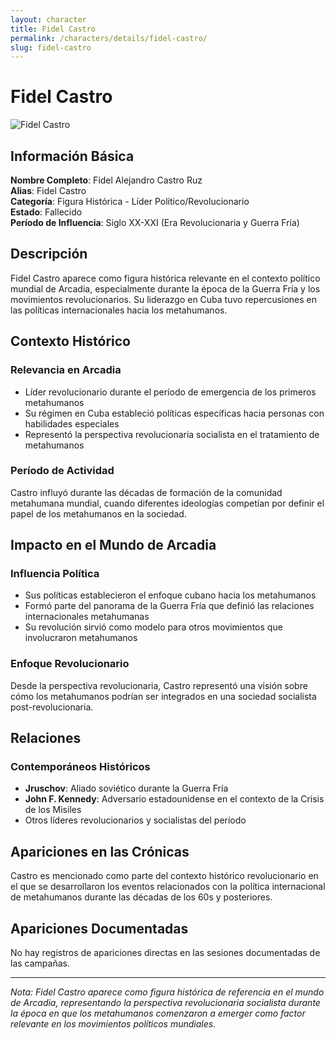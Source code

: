 ```yaml
---
layout: character
title: Fidel Castro
permalink: /characters/details/fidel-castro/
slug: fidel-castro
---
```


# Fidel Castro

<div class="character-photo">
  <img src="{{ site.baseurl }}/assets/img/characters/fidel-castro.png" alt="Fidel Castro" />
</div>

## Información Básica

**Nombre Completo**: Fidel Alejandro Castro Ruz  
**Alias**: Fidel Castro  
**Categoría**: Figura Histórica - Líder Político/Revolucionario  
**Estado**: Fallecido  
**Período de Influencia**: Siglo XX-XXI (Era Revolucionaria y Guerra Fría)

## Descripción

Fidel Castro aparece como figura histórica relevante en el contexto político mundial de Arcadia, especialmente durante la época de la Guerra Fría y los movimientos revolucionarios. Su liderazgo en Cuba tuvo repercusiones en las políticas internacionales hacia los metahumanos.

## Contexto Histórico

### Relevancia en Arcadia
- Líder revolucionario durante el período de emergencia de los primeros metahumanos
- Su régimen en Cuba estableció políticas específicas hacia personas con habilidades especiales
- Representó la perspectiva revolucionaria socialista en el tratamiento de metahumanos

### Período de Actividad
Castro influyó durante las décadas de formación de la comunidad metahumana mundial, cuando diferentes ideologías competían por definir el papel de los metahumanos en la sociedad.

## Impacto en el Mundo de Arcadia

### Influencia Política
- Sus políticas establecieron el enfoque cubano hacia los metahumanos
- Formó parte del panorama de la Guerra Fría que definió las relaciones internacionales metahumanas
- Su revolución sirvió como modelo para otros movimientos que involucraron metahumanos

### Enfoque Revolucionario
Desde la perspectiva revolucionaria, Castro representó una visión sobre cómo los metahumanos podrían ser integrados en una sociedad socialista post-revolucionaria.

## Relaciones

### Contemporáneos Históricos
- **Jruschov**: Aliado soviético durante la Guerra Fría
- **John F. Kennedy**: Adversario estadounidense en el contexto de la Crisis de los Misiles
- Otros líderes revolucionarios y socialistas del período

## Apariciones en las Crónicas

Castro es mencionado como parte del contexto histórico revolucionario en el que se desarrollaron los eventos relacionados con la política internacional de metahumanos durante las décadas de los 60s y posteriores.

## Apariciones Documentadas
No hay registros de apariciones directas en las sesiones documentadas de las campañas.

---

*Nota: Fidel Castro aparece como figura histórica de referencia en el mundo de Arcadia, representando la perspectiva revolucionaria socialista durante la época en que los metahumanos comenzaron a emerger como factor relevante en los movimientos políticos mundiales.*